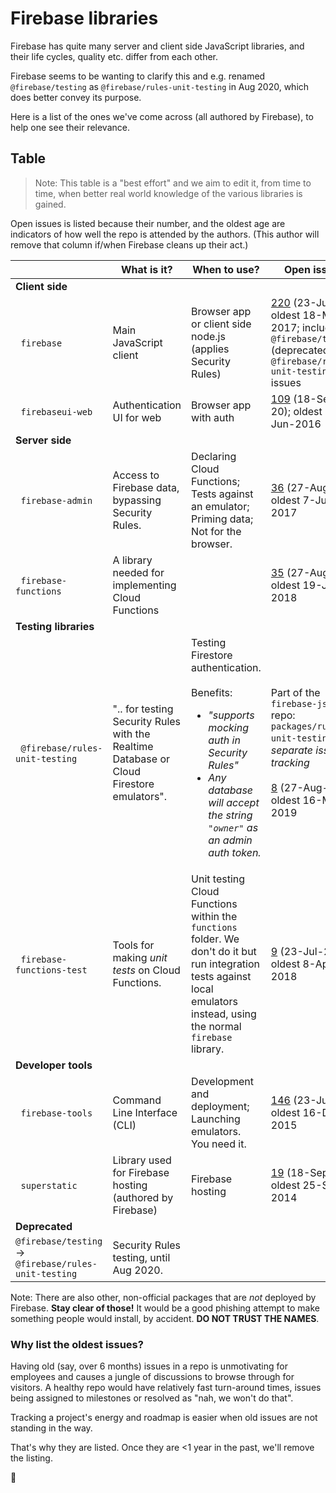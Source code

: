 # Firebase libraries

Firebase has quite many server and client side JavaScript libraries, and their life cycles, quality etc. differ from each other.

Firebase seems to be wanting to clarify this and e.g. renamed `@firebase/testing` as `@firebase/rules-unit-testing` in Aug 2020, which does better convey its purpose.

Here is a list of the ones we've come across (all authored by Firebase), to help one see their relevance.



## Table

>Note: This table is a "best effort" and we aim to edit it, from time to time, when better real world knowledge of the various libraries is gained.

Open issues is listed because their number, and the oldest age are indicators of how well the repo is attended by the authors. (This author will remove that column if/when Firebase cleans up their act.)

||What is it?|When to use?|Open issues|
|---|---|---|---|
|**Client side**|
|&nbsp;&nbsp;`firebase`|Main JavaScript client|Browser app or client side node.js (applies Security Rules)|[220](https://github.com/firebase/firebase-js-sdk/issues) (23-Jul-20); oldest 18-May-2017; includes `@firebase/testing` (deprecated) and `@firebase/rules-unit-testing` issues|
|&nbsp;&nbsp;`firebaseui-web`|Authentication UI for web|Browser app with auth|[109](https://github.com/firebase/firebaseui-web/issues) (18-Sep-20); oldest 24-Jun-2016|
|**Server side**|
|&nbsp;&nbsp;`firebase-admin`|Access to Firebase data, bypassing Security Rules.|Declaring Cloud Functions; Tests against an emulator; Priming data; Not for the browser.|[36](https://github.com/firebase/firebase-admin-node/issues) (27-Aug-20); oldest 7-Jun-2017|
|&nbsp;&nbsp;`firebase-functions`|A library needed for implementing Cloud Functions||[35](https://github.com/firebase/firebase-functions/issues) (27-Aug-20); oldest 19-Jun-2018|
|**Testing libraries**|
|&nbsp;&nbsp;`@firebase/rules-unit-testing`|".. for testing Security Rules with the Realtime Database or Cloud Firestore emulators".|Testing Firestore authentication.<br/><br/>Benefits:<ul><li>*"supports mocking auth in Security Rules"*</li><li>*Any database will accept the string `"owner"` as an admin auth token.*</li></ul>|Part of the `firebase-js-sdk` repo: `packages/rules-unit-testing`. *No separate issues tracking* <br/><br/>[8](https://github.com/firebase/firebase-js-sdk/issues?q=is%3Aopen+is%3Aissue+label%3Atesting-sdk) (27-Aug-20); oldest 16-May-2019|
|&nbsp;&nbsp;`firebase-functions-test`|Tools for making *unit tests* on Cloud Functions.|Unit testing Cloud Functions within the `functions` folder. We don't do it but run integration tests against local emulators instead, using the normal `firebase` library.|[9](https://github.com/firebase/firebase-functions-test/issues) (23-Jul-20); oldest 8-Apr-2018|
|**Developer tools**|
|&nbsp;&nbsp;`firebase-tools`|Command Line Interface (CLI)|Development and deployment; Launching emulators. You need it.|[146](https://github.com/firebase/firebase-tools/issues) (23-Jul-20); oldest 16-Dec-2015|
|&nbsp;&nbsp;`superstatic`|Library used for Firebase hosting (authored by Firebase)|Firebase hosting|[19](https://github.com/firebase/superstatic/issues) (18-Sep-20); oldest 25-Sep-2014|
|**Deprecated**|
|`@firebase/testing` -> `@firebase/rules-unit-testing`|Security Rules testing, until Aug 2020.|

Note: There are also other, non-official packages that are *not* deployed by Firebase. **Stay clear of those!** It would be a good phishing attempt to make something people would install, by accident. **DO NOT TRUST THE NAMES**.


### Why list the oldest issues?

Having old (say, over 6 months) issues in a repo is unmotivating for employees and causes a jungle of discussions to browse through for visitors. A healthy repo would have relatively fast turn-around times, issues being assigned to milestones or resolved as "nah, we won't do that".

Tracking a project's energy and roadmap is easier when old issues are not standing in the way.

That's why they are listed. Once they are <1 year in the past, we'll remove the listing. 

🧹

<!-- this is confusing
### Where does the confusion rise from??

Entries like [this](https://stackoverflow.com/questions/62566957/cannot-call-firestore-from-unit-tests/62586875#62586875) show the "admin" library being used with tests (not run as a privileged environment, but just from the development environment command line).

Also [Unit testing of Cloud Functions](https://firebase.google.com/docs/functions/unit-testing) (Firebase docs) is in this blurry middle kingdom.

It might work.

However, the author finds it way clearer to keep `firebase-admin` to the admin side (Cloud Functions run either online, or by the emulator) and client side (including tests) client side.

This means no function unit tests, but integration tests instead.
-->
